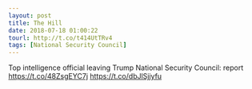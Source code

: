 ```yaml
---
layout: post
title: The Hill
date: 2018-07-18 01:00:22
tourl: http://t.co/t414UtTRv4
tags: [National Security Council]
---
```

Top intelligence official leaving Trump National Security Council: report https://t.co/48ZsgEYC7j https://t.co/dbJlSjjyfu